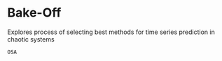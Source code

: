 # Bake-Off
Explores process of selecting best methods for time series prediction in chaotic systems

`OSA` 
